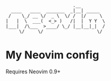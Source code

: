 
```

                         .__         
  ____   ____  _______  _|__| _____  
 /    \_/ __ \/  _ \  \/ /  |/     \ 
|   |  \  ___(  <_> )   /|  |  Y Y  \
|___|  /\___  >____/ \_/ |__|__|_|  /
     \/     \/                    \/ 
```

# My Neovim config

Requires Neovim 0.9+

